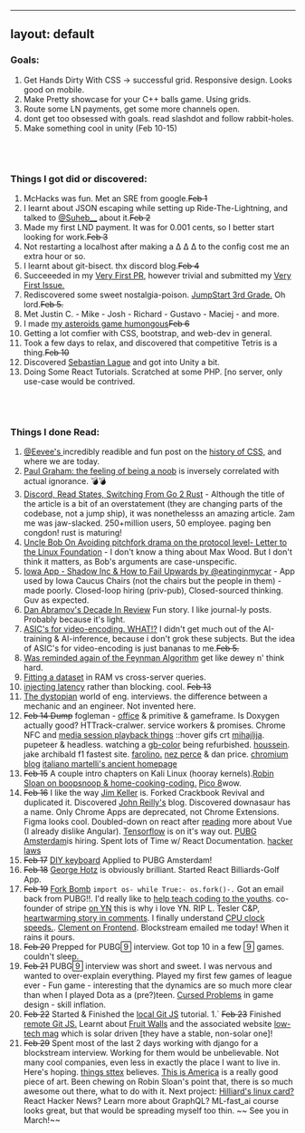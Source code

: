 
---
layout: default
---

### Goals:

1. <crx> Get Hands Dirty With CSS -> successful grid. Responsive design. Looks good on mobile.</crx>
2. Make  Pretty showcase for your C++ balls game. Using grids.
3. <wsh>Route some LN payments, get some more channels open.</wsh>
4. dont get too obsessed with goals. read slashdot and follow rabbit-holes.
5. Make something cool in unity (Feb 10-15)

<br>
<br>
<!-- this next empty line needed for correct katakana bullets-->

### Things I got did or discovered:

1. McHacks was fun. Met an SRE from google.~~Feb 1~~
3. I learnt about JSON escaping while setting up Ride-The-Lightning, and talked to <a href="https://twitter.com/Suheb__"> @Suheb__</a> about it.~~Feb 2~~
4. Made my first LND payment. It was for 0.001 cents, so I better start looking for work.~~Feb 3~~
7. Not restarting a localhost after making a  &#916; &#x394; &Delta; to the config cost me an extra hour or so.
8. I learnt about git-bisect. thx discord blog.~~Feb 4~~
1. Succeeeded in my <a href="https://github.com/bcongdon/awesome-lightning-network/pull/60"> Very First PR</a>, however trivial and submitted my <a href="https://github.com/Ride-The-Lightning/RTL/issues/252"> Very First Issue.</a>
1. Rediscovered some sweet nostalgia-poison. [JumpStart 3rd Grade.](https://en.wikipedia.org/wiki/JumpStart_Adventures_3rd_Grade:_Mystery_Mountain) Oh lord.~~Feb 5.~~
1. Met Justin C. - Mike - Josh - Richard - Gustavo - Maciej - and more.
1. I made [my asteroids game humongous](https://paulkania.github.io/projects/AOCteroids.html)~~Feb 6~~
1. Getting a lot comfier with CSS, bootstrap, and web-dev in general.
1. Took a few days to relax, and discovered that competitive Tetris is a thing.~~Feb 10~~
1. Discovered [Sebastian Lague](https://www.youtube.com/watch?v=WP-Bm65Q-1Y&list=PLFt_AvWsXl0eBW2EiBtl_sxmDtSgZBxB3&index=2) and got into Unity a bit.
1. Doing Some React Tutorials. Scratched at some PHP. [no server, only use-case would be contrived.

<br>
<br>
<!-- this next empty line needed for correct katakana bullets-->

### Things I done Read:
1. <a href="https://twitter.com/eevee"> @Eevee's </a> incredibly readible and fun post on the <a href="https://eev.ee/media/2020-02-css/thumbnail-grids.html"> history of CSS,</a> and where we are today.  
2. <a href="http://paulgraham.com/noob.html"> Paul Graham: the feeling of being a noob</a> is inversely correlated with actual ignorance. &#128163;&#128163;
3. [Discord, Read States, Switching From Go 2 Rust](https://blog.discordapp.com/why-discord-is-switching-from-go-to-rust-a190bbca2b1f) - Although the title of the article is a bit of an overstatement (they are changing parts of the codebase, not a jump ship), it was nonethelesss an amazing article. 2am me was jaw-slacked. 250+million users, 50 employee. paging ben congdon! rust is maturing!
4. [Uncle Bob On Avoiding pitchfork drama on the protocol level- Letter to the Linux Foundation](https://blog.cleancoder.com/uncle-bob/2019/11/08/OpenLetterLinuxFoundation.html) - I don't know a thing about Max Wood. But I don't think it matters, as Bob's arguments are case-unspecific.
5. [Iowa App - Shadow Inc & How to Fail Upwards by @eatinginmycar](https://medium.com/@eatinginmycar/the-app-that-disrupted-the-iowa-caucuses-4bd98e3c23e0) - App used by Iowa Caucus Chairs (not the chairs but the people in them) - made poorly. Closed-loop hiring (priv-pub), Closed-sourced thinking. Guv as expected.
6. [Dan Abramov's Decade In Review](https://overreacted.io/my-decade-in-review/) Fun story. I like journal-ly posts. Probably because it's light.
7. [ASIC's for video-encoding. WHAT!?](https://engineering.fb.com/data-center-engineering/accelerating-infrastructure/) I didn't get much out of the AI-training & AI-inference, because i don't grok these subjects. But the idea of ASIC's for video-encoding is just bananas to me.~~Feb 5.~~
1. [Was reminded again of the Feynman Algorithm](https://www.benkuhn.net/thinkrealhard) get like dewey n' think hard.
1. [Fitting a dataset](https://news.ycombinator.com/item?id=22309883)  in RAM vs cross-server queries.
1. [injecting latency](https://howonlee.github.io/2020/02/12/I-20Add-2020-20Seconds-20of-20Latency-20to-20Every-20Website-20I-20Visit.html) rather than blocking. cool. ~~Feb 13~~
1. [The dystopian](https://www.jarednelsen.dev/posts/The-horrifically-dystopian-world-of-software-engineering-interviews) world of eng. interviews. the difference between a mechanic and an engineer. Not invented here.
1. ~~Feb 14 Dump~~ fogleman - [office](https://www.michaelfogleman.com/static/office-panorama/) & primitive & gameframe. Is Doxygen actually good? HTTrack-cralwer. service workers & promises. Chrome NFC and [media session playback things](https://developers.google.com/web/updates/2017/02/media-session) ::hover gifs crt [mihajlija](https://mihajlija.github.io/). pupeteer & headless.  watching a [gb-color](https://www.youtube.com/watch?v=2BmGMi0IEx4) being refurbished. [houssein](https://houssein.me/). jake archibald f1 fastest site. [farolino.](https://domfarolino.com/) [nez perce](https://www.youtube.com/watch?v=zdLAM-wChxY) & dan price. [chromium blog](https://blog.chromium.org/) [italiano martelli's ancient homepage](http://www.aleax.it/)
1. ~~Feb 15~~ A couple intro chapters on Kali Linux (hooray kernels).[Robin Sloan on boopsnoop & home-cooking-coding.](https://www.robinsloan.com/notes/home-cooked-app/) [Pico 8](https://www.youtube.com/watch?v=K5RXMuH54iw)wow.
1. ~~Feb 16~~ I like the way [Jim Keller](https://www.youtube.com/watch?v=Nb2tebYAaOA&feature=youtu.be&t=2777s) is. Forked Crackbook Revival and duplicated it. Discovered [John Reilly's](https://blog.johnnyreilly.com/2020/) blog. Discovered downasaur has a name. Only Chrome Apps are deprecated, not Chrome Extensions. Figma looks cool. Doubled-down on react after [reading](https://deliciousbrains.com/vue-vs-react-battle-javascript/) more about Vue (I already dislike Angular). [Tensorflow](https://news.ycombinator.com/item?id=22345255) is on it's way out. [PUBG Amsterdam](https://careers.pubg.com/#/en/pubgemea/gh_jid/4517873002)is hiring. Spent lots of Time w/ React Documentation. [hacker laws](https://github.com/dwmkerr/hacker-laws)
1.  ~~Feb 17~~ [DIY keyboard](https://www.billiam.org/2019/05/29/sherbet-an-ergonomic-keypad) Applied to PUBG Amsterdam!
1.  ~~Feb 18~~ [George Hotz](https://www.youtube.com/watch?v=iwcYp-XT7UI) is obviously brilliant. Started React Billiards-Golf App.
1.  ~~Feb 19~~ [Fork Bomb](https://news.ycombinator.com/item?id=22366229) ```import os- while True:- os.fork()-.``` Got an email back from PUBG!!. I'd really like to [help teach coding to the youths](https://news.ycombinator.com/item?id=22366474). co-founder of stripe [on YN]() this is why i love YN. RIP L. Tesler C&P, [heartwarming story in comments](https://news.ycombinator.com/item?id=22361282). I finally understand [CPU clock speeds.](https://www.youtube.com/watch?v=cNN_tTXABUA). [Clement on Frontend](https://www.youtube.com/watch?v=Gc0msPEmGjA&t=2s). Blockstream emailed me today! When it rains it pours.
1. ~~Feb 20~~ Prepped for PUBG&#57671; interview. Got top 10 in a few &#57671; games. couldn't sleep.
1. ~~Feb 21~~ PUBG&#57671; interview was short and sweet. I was nervous and wanted to over-explain everything. Played my first few games of league ever - Fun game - interesting that the dynamics are so much more clear than when I played Dota as a (pre?)teen. [Cursed Problems](https://www.youtube.com/watch?v=8uE6-vIi1rQ) in game design - skill inflation.
1. ~~Feb 22~~ Started & Finished the [local Git JS](https://learngitbranching.js.org/) tutorial.
1.` ~~Feb 23~~ Finished [remote Git JS.](https://learngitbranching.js.org/) Learnt about [Fruit Walls](https://news.ycombinator.com/item?id=22395292) and the associated website [low-tech mag](https://www.lowtechmagazine.com/) which is solar driven [they have a stable, non-solar one]!  
1. ~~Feb 29~~ Spent most of the last 2 days working with django for a blockstream interview. Working for them would be unbelievable. Not many cool companies, even less in exactly the place I want to live in. Here's hoping. [things sttex](https://gist.github.com/stettix/5bb2d99e50fdbbd15dd9622837d14e2b) believes. [This is America](https://www.youtube.com/watch?v=VYOjWnS4cMY) is a really good piece of art. Been chewing on Robin Sloan's point that, there is so much awesome out there, what to do with it. Next project: [Hilliard's linux card?](https://www.thirtythreeforty.net/posts/2019/12/my-business-card-runs-linux/) React Hacker News? Learn more about GraphQL? ML-fast_ai course looks great, but that would be spreading myself too thin. 
~~ See you in March!~~